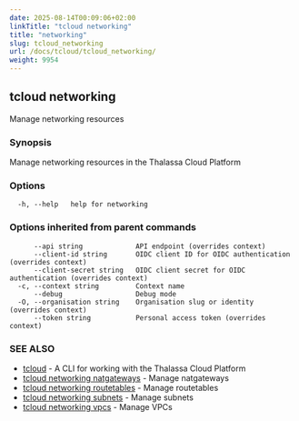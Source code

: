 ```yaml
---
date: 2025-08-14T00:09:06+02:00
linkTitle: "tcloud networking"
title: "networking"
slug: tcloud_networking
url: /docs/tcloud/tcloud_networking/
weight: 9954
---
```

## tcloud networking

Manage networking resources

### Synopsis

Manage networking resources in the Thalassa Cloud Platform

### Options

```
  -h, --help   help for networking
```

### Options inherited from parent commands

```
      --api string             API endpoint (overrides context)
      --client-id string       OIDC client ID for OIDC authentication (overrides context)
      --client-secret string   OIDC client secret for OIDC authentication (overrides context)
  -c, --context string         Context name
      --debug                  Debug mode
  -O, --organisation string    Organisation slug or identity (overrides context)
      --token string           Personal access token (overrides context)
```

### SEE ALSO

* [tcloud](/docs/tcloud/tcloud/)	 - A CLI for working with the Thalassa Cloud Platform
* [tcloud networking natgateways](/docs/tcloud/tcloud_networking_natgateways/)	 - Manage natgateways
* [tcloud networking routetables](/docs/tcloud/tcloud_networking_routetables/)	 - Manage routetables
* [tcloud networking subnets](/docs/tcloud/tcloud_networking_subnets/)	 - Manage subnets
* [tcloud networking vpcs](/docs/tcloud/tcloud_networking_vpcs/)	 - Manage VPCs

